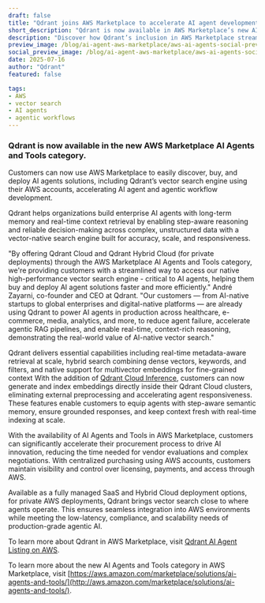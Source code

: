 ```yaml
---
draft: false
title: "Qdrant joins AWS Marketplace to accelerate AI agent development"
short_description: "Qdrant is now available in AWS Marketplace’s new AI Agents and Tools category, simplifying access to vector-native infrastructure for agentic workflows."
description: "Discover how Qdrant’s inclusion in AWS Marketplace streamlines procurement and deployment of vector-native infrastructure for enterprise AI agents—enabling real-time reasoning, step-aware memory, and hybrid search at scale."
preview_image: /blog/ai-agent-aws-marketplace/aws-ai-agents-social-preview.jpg
social_preview_image: /blog/ai-agent-aws-marketplace/aws-ai-agents-social-preview.jpg
date: 2025-07-16
author: "Qdrant"
featured: false

tags:
- AWS
- vector search
- AI agents
- agentic workflows
---
```



### Qdrant is now available in the new AWS Marketplace AI Agents and Tools category.

Customers can now use AWS Marketplace to easily discover, buy, and deploy AI agents solutions, including Qdrant’s vector search engine using their AWS accounts, accelerating AI agent and agentic workflow development.

Qdrant helps organizations build enterprise AI agents with long-term memory and real-time context retrieval by enabling step-aware reasoning and reliable decision-making across complex, unstructured data with a vector-native search engine built for accuracy, scale, and responsiveness.

"By offering Qdrant Cloud and Qdrant Hybrid Cloud (for private deployments) through the AWS Marketplace AI Agents and Tools category, we're providing customers with a streamlined way to access our native high-performance vector search engine \- critical to AI agents, helping them buy and deploy AI agent solutions faster and more efficiently." André Zayarni, co-founder and CEO at Qdrant. "Our customers — from AI-native startups to global enterprises and digital-native platforms — are already using Qdrant to power AI agents in production across healthcare, e-commerce, media, analytics, and more, to reduce agent failure, accelerate agentic RAG pipelines, and enable real-time, context-rich reasoning, demonstrating the real-world value of AI-native vector search."

Qdrant delivers essential capabilities including real-time metadata-aware retrieval at scale, hybrid search combining dense vectors, keywords, and filters, and native support for multivector embeddings for fine-grained context With the addition of [Qdrant Cloud Inference](https://qdrant.tech/cloud-inference/), customers can now generate and index embeddings directly inside their Qdrant Cloud clusters, eliminating external preprocessing and accelerating agent responsiveness. These features enable customers to equip agents with step-aware semantic memory, ensure grounded responses, and keep context fresh with real-time indexing at scale.

With the availability of AI Agents and Tools in AWS Marketplace, customers can significantly accelerate their procurement process to drive AI innovation, reducing the time needed for vendor evaluations and complex negotiations. With centralized purchasing using AWS accounts, customers maintain visibility and control over licensing, payments, and access through AWS.

Available as a fully managed SaaS and Hybrid Cloud deployment options, for private AWS deployments, Qdrant brings vector search close to where agents operate. This ensures seamless integration into AWS environments while meeting the low-latency, compliance, and scalability needs of production-grade agentic AI.

To learn more about Qdrant in AWS Marketplace, visit [Qdrant AI Agent Listing on AWS](https://www.google.com/url?q=https://aws.amazon.com/marketplace/pp/prodview-rtphb42tydtzg?sr%3D0-1%26ref_%3Dbeagle%26applicationId%3DAWSMPContessa&sa=D&source=docs&ust=1752610167938968&usg=AOvVaw14r7J3Mw6673a3GHlidWL9). 

To learn more about the new AI Agents and Tools category in AWS Marketplace, visit [https://aws.amazon.com/marketplace/solutions/ai-agents-and-tools/](http://aws.amazon.com/marketplace/solutions/ai-agents-and-tools/).  
